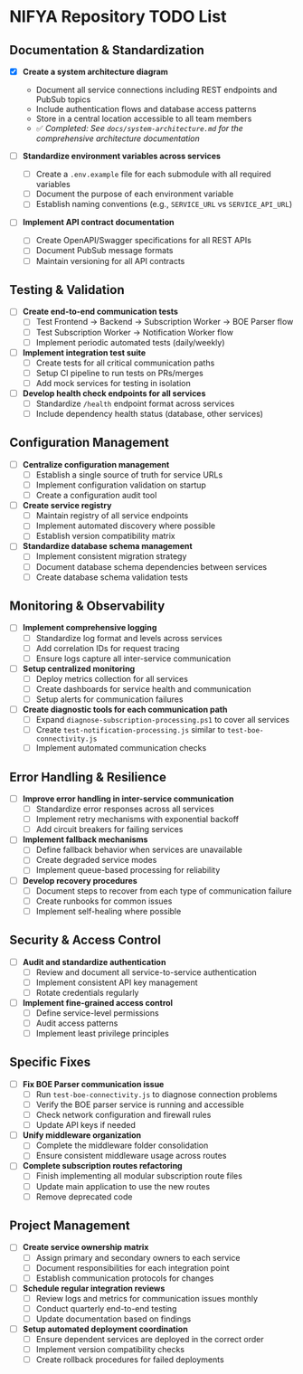 # NIFYA Repository TODO List

## Documentation & Standardization

- [x] **Create a system architecture diagram**
  - Document all service connections including REST endpoints and PubSub topics
  - Include authentication flows and database access patterns
  - Store in a central location accessible to all team members
  - ✅ *Completed: See `docs/system-architecture.md` for the comprehensive architecture documentation*

- [ ] **Standardize environment variables across services**
  - [ ] Create a `.env.example` file for each submodule with all required variables
  - [ ] Document the purpose of each environment variable
  - [ ] Establish naming conventions (e.g., `SERVICE_URL` vs `SERVICE_API_URL`)

- [ ] **Implement API contract documentation**
  - [ ] Create OpenAPI/Swagger specifications for all REST APIs
  - [ ] Document PubSub message formats
  - [ ] Maintain versioning for all API contracts

## Testing & Validation

- [ ] **Create end-to-end communication tests**
  - [ ] Test Frontend → Backend → Subscription Worker → BOE Parser flow
  - [ ] Test Subscription Worker → Notification Worker flow
  - [ ] Implement periodic automated tests (daily/weekly)

- [ ] **Implement integration test suite**
  - [ ] Create tests for all critical communication paths
  - [ ] Setup CI pipeline to run tests on PRs/merges
  - [ ] Add mock services for testing in isolation

- [ ] **Develop health check endpoints for all services**
  - [ ] Standardize `/health` endpoint format across services
  - [ ] Include dependency health status (database, other services)

## Configuration Management

- [ ] **Centralize configuration management**
  - [ ] Establish a single source of truth for service URLs
  - [ ] Implement configuration validation on startup
  - [ ] Create a configuration audit tool

- [ ] **Create service registry**
  - [ ] Maintain registry of all service endpoints
  - [ ] Implement automated discovery where possible
  - [ ] Establish version compatibility matrix

- [ ] **Standardize database schema management**
  - [ ] Implement consistent migration strategy
  - [ ] Document database schema dependencies between services
  - [ ] Create database schema validation tests

## Monitoring & Observability

- [ ] **Implement comprehensive logging**
  - [ ] Standardize log format and levels across services
  - [ ] Add correlation IDs for request tracing
  - [ ] Ensure logs capture all inter-service communication

- [ ] **Setup centralized monitoring**
  - [ ] Deploy metrics collection for all services
  - [ ] Create dashboards for service health and communication
  - [ ] Setup alerts for communication failures

- [ ] **Create diagnostic tools for each communication path**
  - [ ] Expand `diagnose-subscription-processing.ps1` to cover all services
  - [ ] Create `test-notification-processing.js` similar to `test-boe-connectivity.js`
  - [ ] Implement automated communication checks

## Error Handling & Resilience

- [ ] **Improve error handling in inter-service communication**
  - [ ] Standardize error responses across all services
  - [ ] Implement retry mechanisms with exponential backoff
  - [ ] Add circuit breakers for failing services

- [ ] **Implement fallback mechanisms**
  - [ ] Define fallback behavior when services are unavailable
  - [ ] Create degraded service modes
  - [ ] Implement queue-based processing for reliability

- [ ] **Develop recovery procedures**
  - [ ] Document steps to recover from each type of communication failure
  - [ ] Create runbooks for common issues
  - [ ] Implement self-healing where possible

## Security & Access Control

- [ ] **Audit and standardize authentication**
  - [ ] Review and document all service-to-service authentication
  - [ ] Implement consistent API key management
  - [ ] Rotate credentials regularly

- [ ] **Implement fine-grained access control**
  - [ ] Define service-level permissions
  - [ ] Audit access patterns
  - [ ] Implement least privilege principles

## Specific Fixes

- [ ] **Fix BOE Parser communication issue**
  - [ ] Run `test-boe-connectivity.js` to diagnose connection problems
  - [ ] Verify the BOE parser service is running and accessible
  - [ ] Check network configuration and firewall rules
  - [ ] Update API keys if needed

- [ ] **Unify middleware organization**
  - [ ] Complete the middleware folder consolidation
  - [ ] Ensure consistent middleware usage across routes

- [ ] **Complete subscription routes refactoring**
  - [ ] Finish implementing all modular subscription route files
  - [ ] Update main application to use the new routes
  - [ ] Remove deprecated code

## Project Management

- [ ] **Create service ownership matrix**
  - [ ] Assign primary and secondary owners to each service
  - [ ] Document responsibilities for each integration point
  - [ ] Establish communication protocols for changes

- [ ] **Schedule regular integration reviews**
  - [ ] Review logs and metrics for communication issues monthly
  - [ ] Conduct quarterly end-to-end testing
  - [ ] Update documentation based on findings

- [ ] **Setup automated deployment coordination**
  - [ ] Ensure dependent services are deployed in the correct order
  - [ ] Implement version compatibility checks
  - [ ] Create rollback procedures for failed deployments 